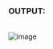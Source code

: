 ### OUTPUT:
<br>![image](https://user-images.githubusercontent.com/68191677/125507821-98d45a79-d639-4fd4-a1c5-57d54e271840.png)
</br>
